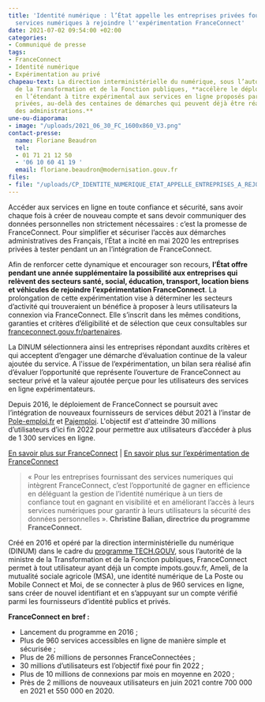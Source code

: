```yaml
---
title: 'Identité numérique : l’État appelle les entreprises privées fournissant des
  services numériques à rejoindre l''expérimentation FranceConnect'
date: 2021-07-02 09:54:00 +02:00
categories:
- Communiqué de presse
tags:
- FranceConnect
- Identité numérique
- Expérimentation au privé
chapeau-text: La direction interministérielle du numérique, sous l’autorité du ministère
  de la Transformation et de la Fonction publiques, **accélère le déploiement de FranceConnect
  en l’étendant à titre expérimental aux services en ligne proposés par des entreprises
  privées, au-delà des centaines de démarches qui peuvent déjà être réalisées auprès
  des administrations.**
une-ou-diaporama:
- image: "/uploads/2021_06_30_FC_1600x860_V3.png"
contact-presse:
  name: Floriane Beaudron
  tel:
  - 01 71 21 12 50
  - '06 10 60 41 19 '
  email: floriane.beaudron@modernisation.gouv.fr
files:
- file: "/uploads/CP_IDENTITE_NUMERIQUE_ETAT_APPELLE_ENTREPRISES_A_REJOINDRE_EXPERIMENTATION_FRANCECONNECTdocx.pdf"
---
```


Accéder aux services en ligne en toute confiance et sécurité, sans avoir chaque fois à créer de nouveau compte et sans devoir communiquer des données personnelles non strictement nécessaires : c’est la promesse de FranceConnect. Pour simplifier et sécuriser l’accès aux démarches administratives des Français, l’État a incité en mai 2020 les entreprises privées à tester pendant un an l’intégration de FranceConnect. 

Afin de renforcer cette dynamique et encourager son recours, **l’État offre pendant une année supplémentaire la possibilité aux entreprises qui relèvent des secteurs santé, social, éducation, transport, location biens et véhicules de rejoindre l’expérimentation FranceConnect**. La prolongation de cette expérimentation vise à déterminer les secteurs d’activité qui trouveraient un bénéfice à proposer à leurs utilisateurs la connexion via FranceConnect. Elle s’inscrit dans les mêmes conditions, garanties et critères d’éligibilité et de sélection que ceux consultables sur [franceconnect.gouv.fr/partenaires](https://franceconnect.gouv.fr/partenaires).

La DINUM sélectionnera ainsi les entreprises répondant auxdits critères et qui acceptent d’engager une démarche d’évaluation continue de la valeur ajoutée du service. A l'issue de l’expérimentation, un bilan sera réalisé afin d’évaluer l’opportunité que représente l’ouverture de FranceConnect au secteur privé et la valeur ajoutée perçue pour les utilisateurs des services en ligne expérimentateurs.

Depuis 2016, le déploiement de FranceConnect se poursuit avec l’intégration de nouveaux fournisseurs de services début 2021 à l’instar de [Pole-emploi.fr](https://www.pole-emploi.org/poleemploi/mission/nos-missions.html?type=article) et [Pajemploi](https://www.pajemploi.urssaf.fr/pajewebinfo/cms/sites/pajewebinfo/accueil/qui-sommes-nous.html). L'objectif est d'atteindre 30 millions d’utilisateurs d’ici fin 2022 pour permettre aux utilisateurs d’accéder à plus de 1 300 services en ligne.

[En savoir plus sur FranceConnect](https://franceconnect.gouv.fr/#intro) | [En savoir plus sur l’expérimentation de FranceConnect](https://franceconnect.gouv.fr/partenaires) 

> « Pour les entreprises fournissant des services numeriques qui intègrent FranceConnect, c’est l’opportunité de gagner en efficience en déléguant la gestion de l’identité numérique à un tiers de confiance tout en gagnant en visibilité et en améliorant l’accès à leurs services numériques pour garantir à leurs utilisateurs la sécurité des données personnelles ».  **Christine Balian, directrice du programme FranceConnect.**

Créé en 2016 et opéré par la direction interministérielle du numérique (DINUM) dans le cadre du [programme TECH.GOUV](https://www.numerique.gouv.fr/publications/tech-gouv-strategie-et-feuille-de-route-2019-2021/), sous l’autorité de la ministre de la Transformation et de la Fonction publiques, FranceConnect permet à tout utilisateur ayant déjà un compte impots.gouv.fr, Ameli, de la mutualité sociale agricole (MSA), une identité numérique de La Poste ou Mobile Connect et Moi, de se connecter à plus de 960 services en ligne, sans créer de nouvel identifiant et en s’appuyant sur un compte vérifié parmi les fournisseurs d’identité publics et privés.


**FranceConnect en bref :**
	
* Lancement du programme en 2016 ;
* Plus de 960 services accessibles en ligne de manière simple et sécurisée ;
* Plus de 26 millions de personnes FranceConnectées ;
* 30 millions d’utilisateurs est l’objectif fixé pour fin 2022 ; 
* Plus de 10 millions de connexions par mois en moyenne en 2020 ; 
* Près de 2 millions de nouveaux utilisateurs en juin 2021 contre 700 000 en 2021 et 550 000 en 2020. 